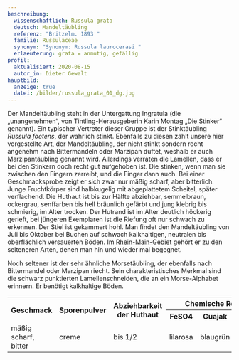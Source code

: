 ```yaml
---
beschreibung:
  wissenschaftlich: Russula grata
  deutsch: Mandeltäubling
  referenz: "Britzelm. 1893 "
  familie: Russulaceae
  synonym: "Synonym: Russula laurocerasi "
  erlaeuterung: grata = anmutig, gefällig
profil:
  aktualisiert: 2020-08-15
  autor_in: Dieter Gewalt
hauptbild:
  anzeige: true
  datei: /bilder/russula_grata_01_dg.jpg
---
```

Der Mandeltäubling steht in der Untergattung Ingratula (die „unangenehmen“, von Tintling-Herausgeberin Karin Montag „Die Stinker“ genannt). Ein typischer Vertreter dieser Gruppe ist der Stinktäubling *Russula foetens*, der wahrlich stinkt. Ebenfalls zu diesen zählt unsere hier vorgestellte Art, der Mandeltäubling, der nicht stinkt sondern recht angenehm nach Bittermandeln oder Marzipan duftet, weshalb er auch Marzipantäubling genannt wird. Allerdings verraten die Lamellen, dass er bei den Stinkern doch recht gut aufgehoben ist. Die stinken, wenn man sie zwischen den Fingern zerreibt, und die Finger dann auch. Bei einer Geschmacksprobe zeigt er sich zwar nur mäßig scharf, aber bitterlich. Junge Fruchtkörper sind halbkugelig mit abgeplattetem Scheitel, später verflachend. Die Huthaut ist bis zur Hälfte abziehbar, semmelbraun, ockergrau, senffarben bis hell bräunlich gefärbt und jung klebrig bis schmierig, im Alter trocken. Der Hutrand ist im Alter deutlich höckerig gerieft, bei jüngeren Exemplaren ist die Riefung oft nur schwach zu erkennen. Der Stiel ist gekammert hohl. Man findet den Mandeltäubling von Juli bis Oktober bei Buchen auf schwach kalkhaltigen, neutralen bis oberflächlich versauerten Böden. Im [Rhein-Main-Gebiet](http://hessen.pilze-deutschland.de/organismen/russula-grata-britzelm-1893) gehört er zu den selteneren Arten, denen man hin und wieder mal begegnet.

Noch seltener ist der sehr ähnliche Morsetäubling, der ebenfalls nach Bittermandel oder Marzipan riecht. Sein charakteristisches Merkmal sind die schwarz punktierten Lamellenschneiden, die an ein Morse-Alphabet erinnern. Er benötigt kalkhaltige Böden.

<div class="table-responsive">
  <table class="table taeubling">
    <tr>
      <th rowspan="2">Geschmack</th>
      <th rowspan="2">Sporenpulver</th>
      <th rowspan="2">Abziehbarkeit der Huthaut</th>
      <th colspan="3" class="text-center">Chemische Reaktion</th>
    </tr>
    <tr>
      <th>FeSO4</th>
      <th>Guajak</th>
      <th>Phenol</th>
    </tr>
    <tr>
      <td>mäßig scharf, bitter</td>
      <td>creme</td>
      <td>bis 1/2</td>
      <td>lilarosa</td>
      <td>blaugrün</td>
      <td>weinbraun</td>    
    </tr>
  </table>
</div>
